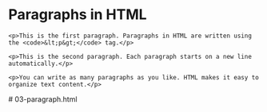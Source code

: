 <!DOCTYPE html>
<html>
<head>
    <title>Paragraph Example</title>
</head>
<body>
    <h1>Paragraphs in HTML</h1>

    <p>This is the first paragraph. Paragraphs in HTML are written using the <code>&lt;p&gt;</code> tag.</p>

    <p>This is the second paragraph. Each paragraph starts on a new line automatically.</p>

    <p>You can write as many paragraphs as you like. HTML makes it easy to organize text content.</p>
</body>
</html># 03-paragraph.html
